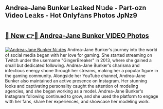 ## Andrea-Jane Bunker Le𝚊ked N𝚞de - Part-ozn Video Le𝚊ks - Hot Onlyf𝚊ns Photos JpNz9

# <h2><a href="http://ab38928.deff.icu/?id=Andrea-Jane+Bunker">🔗 New 👉🔴 Andrea-Jane Bunker VIDEO Photos</a></h2>

[![Andrea-Jane Bunker N𝚞des](https://i.imgur.com/rIISA9y.gif)](http://ab38928.deff.icu/?id=Andrea-Jane+Bunker)
Andrea-Jane Bunker's journey into the world of social media began with her love for gaming. She started streaming on Twitch under the username "GingerBreaker" in 2013, where she gained a small but dedicated following. Andrea-Jane Bunker's charisma and infectious energy shone through her streams, making her a popular figure in the gaming community. Alongside her YouTube channel, Andrea-Jane Bunker also maintained an active presence on Instagram. Her stunning looks and captivating personality caught the attention of modeling agencies, and she began working as a model. Andrea-Jane Bunker's Instagram following continued to grow, and she used the platform to engage with her fans, share her experiences, and showcase her modeling work.
